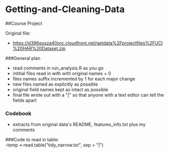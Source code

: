 # Getting-and-Cleaning-Data
##Course Project

Original file:
- https://d396qusza40orc.cloudfront.net/getdata%2Fprojectfiles%2FUCI%20HAR%20Dataset.zip
 


###General plan
- read comments in  run_analysis.R as you go
- intitial files read in with with original names + 0
- files names suffix incremented by 1 for each major change
- new files named as explicitly as possible
- original field names kept as intact as possible 
- final file wrote out with a "|" so that anyone with a text editor can tell the fields apart

### Codebook
- extracts from original data's README, features_info.txt plus my comments

###Code to read in table:  
-temp <-read.table("tidy_narrow.txt", sep = "|")
